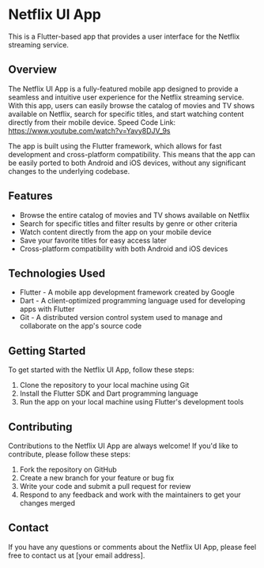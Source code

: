# Netflix UI App

This is a Flutter-based app that provides a user interface for the Netflix streaming service.

## Overview

The Netflix UI App is a fully-featured mobile app designed to provide a seamless and intuitive user experience for the Netflix streaming service. With this app, users can easily browse the catalog of movies and TV shows available on Netflix, search for specific titles, and start watching content directly from their mobile device.
Speed Code Link: https://www.youtube.com/watch?v=Yavy8DJV_9s

The app is built using the Flutter framework, which allows for fast development and cross-platform compatibility. This means that the app can be easily ported to both Android and iOS devices, without any significant changes to the underlying codebase.

## Features

* Browse the entire catalog of movies and TV shows available on Netflix
* Search for specific titles and filter results by genre or other criteria
* Watch content directly from the app on your mobile device
* Save your favorite titles for easy access later
* Cross-platform compatibility with both Android and iOS devices

## Technologies Used

* Flutter - A mobile app development framework created by Google
* Dart - A client-optimized programming language used for developing apps with Flutter
* Git - A distributed version control system used to manage and collaborate on the app's source code

## Getting Started

To get started with the Netflix UI App, follow these steps:

1. Clone the repository to your local machine using Git
2. Install the Flutter SDK and Dart programming language
6. Run the app on your local machine using Flutter's development tools

## Contributing

Contributions to the Netflix UI App are always welcome! If you'd like to contribute, please follow these steps:

1. Fork the repository on GitHub
2. Create a new branch for your feature or bug fix
3. Write your code and submit a pull request for review
4. Respond to any feedback and work with the maintainers to get your changes merged

## Contact

If you have any questions or comments about the Netflix UI App, please feel free to contact us at [your email address].




